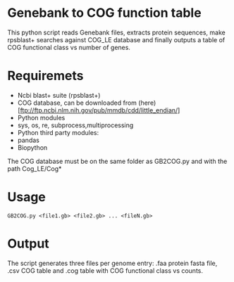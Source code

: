 # Genebank to COG function table
This python script reads Genebank files, extracts protein sequences, make rpsblast+ searches against COG_LE database and finally outputs a table of COG functional class vs number of genes.

# Requiremets
- Ncbi blast+ suite (rpsblast+)
- COG database, can be downloaded from (here)[ftp://ftp.ncbi.nlm.nih.gov/pub/mmdb/cdd/little_endian/]
- Python modules
 - sys, os, re, subprocess,multiprocessing
- Python third party modules:
 - pandas
 - Biopython

The COG database must be on the same folder as GB2COG.py and with the path Cog_LE/Cog*
  
# Usage
```
GB2COG.py <file1.gb> <file2.gb> ... <fileN.gb>
```

# Output
The script generates three files per genome entry: .faa protein fasta file, .csv COG table and .cog table with COG functional class vs counts.
